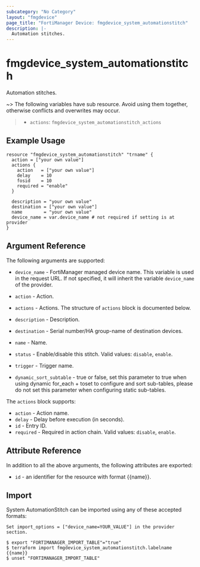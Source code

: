 ```yaml
---
subcategory: "No Category"
layout: "fmgdevice"
page_title: "FortiManager Device: fmgdevice_system_automationstitch"
description: |-
  Automation stitches.
---
```


# fmgdevice_system_automationstitch
Automation stitches.

~> The following variables have sub resource. Avoid using them together, otherwise conflicts and overwrites may occur.
>- `actions`: `fmgdevice_system_automationstitch_actions`



## Example Usage

```hcl
resource "fmgdevice_system_automationstitch" "trname" {
  action = ["your own value"]
  actions {
    action   = ["your own value"]
    delay    = 10
    fosid    = 10
    required = "enable"
  }

  description = "your own value"
  destination = ["your own value"]
  name        = "your own value"
  device_name = var.device_name # not required if setting is at provider
}
```

## Argument Reference


The following arguments are supported:

* `device_name` - FortiManager managed device name. This variable is used in the request URL. If not specified, it will inherit the variable `device_name` of the provider.

* `action` - Action.
* `actions` - Actions. The structure of `actions` block is documented below.
* `description` - Description.
* `destination` - Serial number/HA group-name of destination devices.
* `name` - Name.
* `status` - Enable/disable this stitch. Valid values: `disable`, `enable`.

* `trigger` - Trigger name.
* `dynamic_sort_subtable` - true or false, set this parameter to true when using dynamic for_each + toset to configure and sort sub-tables, please do not set this parameter when configuring static sub-tables.

The `actions` block supports:

* `action` - Action name.
* `delay` - Delay before execution (in seconds).
* `id` - Entry ID.
* `required` - Required in action chain. Valid values: `disable`, `enable`.



## Attribute Reference

In addition to all the above arguments, the following attributes are exported:
* `id` - an identifier for the resource with format {{name}}.

## Import

System AutomationStitch can be imported using any of these accepted formats:
```
Set import_options = ["device_name=YOUR_VALUE"] in the provider section.

$ export "FORTIMANAGER_IMPORT_TABLE"="true"
$ terraform import fmgdevice_system_automationstitch.labelname {{name}}
$ unset "FORTIMANAGER_IMPORT_TABLE"
```

